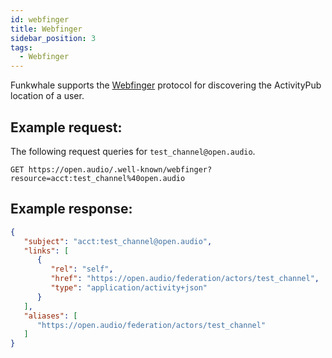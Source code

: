 ```yaml
---
id: webfinger
title: Webfinger
sidebar_position: 3
tags:
  - Webfinger
---
```


Funkwhale supports the [Webfinger](https://tools.ietf.org/html/rfc7033) protocol for discovering the ActivityPub location of a user.

## Example request:

The following request queries for `test_channel@open.audio`.

```
GET https://open.audio/.well-known/webfinger?resource=acct:test_channel%40open.audio
```

## Example response:

```json
{
   "subject": "acct:test_channel@open.audio",
   "links": [
      {
         "rel": "self",
         "href": "https://open.audio/federation/actors/test_channel",
         "type": "application/activity+json"
      }
   ],
   "aliases": [
      "https://open.audio/federation/actors/test_channel"
   ]
}
```
